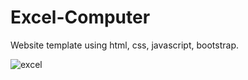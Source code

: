 # Excel-Computer
Website template using html, css, javascript, bootstrap.

![excel](https://user-images.githubusercontent.com/81104857/187072318-388b9514-9825-4c5b-93e0-f19bafe0483a.png)

